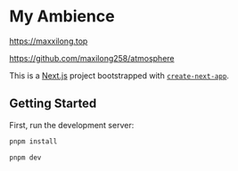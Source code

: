 # My Ambience

https://maxxilong.top

https://github.com/maxilong258/atmosphere

This is a [Next.js](https://nextjs.org) project bootstrapped with [`create-next-app`](https://nextjs.org/docs/app/api-reference/cli/create-next-app).

## Getting Started

First, run the development server:

```bash
pnpm install

pnpm dev
```